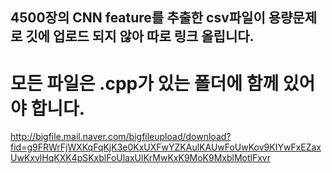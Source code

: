 ## 4500장의 CNN feature를 추출한 csv파일이 용량문제로 깃에 업로드 되지 않아 따로 링크 올립니다.
# 모든 파일은 .cpp가 있는 폴더에 함께 있어야 합니다.

http://bigfile.mail.naver.com/bigfileupload/download?fid=g9FRWrFjWXKqFqKjK3e0KxUXFwYZKAulKAUwFoUwKov9KIYwFxEZaxUwKxvlHqKXK4pSKxblFoUlaxUlKrMwKxK9MoK9MxblMotlFxvr

